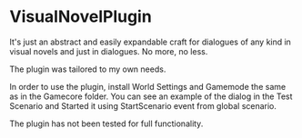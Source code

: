# VisualNovelPlugin
 It's just an abstract and easily expandable craft for dialogues of any kind in visual novels and just in dialogues. No more, no less. 

The plugin was tailored to my own needs. 

In order to use the plugin, install World Settings and Gamemode the same as in the Gamecore folder.
You can see an example of the dialog in the Test Scenario and Started it using StartScenario event from global scenario. 

The plugin has not been tested for full functionality.
